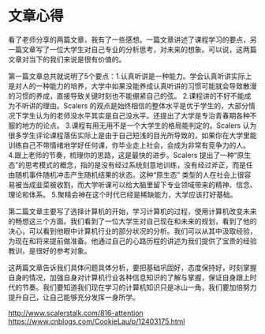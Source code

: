 # 文章心得 
看了老师分享的两篇文章，我有了一些感想。一篇文章讲述了课程学习的要点，另一篇文章写了一位大学生对自己专业的分析思考，对未来的想象。可以说，这两篇文章对当下的我们来说是很有价值的。

第一篇文章总共就说明了5个要点：1.认真听讲是一种能力。学会认真听讲实际上是对人的一种能力的培养，大学中如果没能养成认真听讲的习惯可能就会导致散漫的习惯的养成，直接导致关键时刻也不能绷紧自己的弦。
2.课程讲的不好不能成为不听讲的理由。Scalers 的观点是始终相信的整体水平是优于学生的，大部分情况下学生认为的老师没水平其实是自己没水平。还提出了大学是专治青春期各种不服的地方的论点。
3.课程有用无用不是一个大学生的格局能判定的。Scalers 认为很多学生评论课程落伍实际上是由于自己短浅的目光所导致的，如果你在大学里能训练自己不带情绪地学好任何课，你毕业走上社会，会成为非常有竞争力的人。
4.跟上老师的节奏，梳理你的思路，这是最快的进步。Scalers 提出了一种“原生态”的思考模式的概念，指的是没有经过系统刻意地训练，没有经过斧正，而是任由随机事件随机冲击产生随机结果的状态。这种“原生态” 类型的人在社会上很容易被当成韭菜被收割，而大学听课可以给大脑里留下专业领域带来的精神、信念、理论和体系。
5.聚精会神在这个时代已经是稀缺能力，大学应该打好基础。

第二篇文章主要写了选择计算机的开始，学习计算机的过程，使用计算机改变未来的畅想这三个方面。我们看到了一位大学生对自己现在和未来的规划，看到了他的决心，可以看到他眼中计算机行业的部分状况的分析。我们可以从其中汲取经验，为现在和将来提前做准备。他通过自己的心路历程的讲述为我们提供了宝贵的经验教训，是很好的参考对象。

这两篇文章告诉我们具体问题具体分析，要把基础巩固好，态度保持好，时刻掌握自身的情况，加强自身对计算机行业各种信息知识的了解与掌握，保证自身跟上时代的节奏。我们要知道我们现在学习的计算机知识只是冰山一角，我们要加倍努力提升自己，让自己能够充分发挥一身所学。


http://www.scalerstalk.com/816-attention
https://www.cnblogs.com/CookieLau/p/12403175.html
